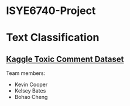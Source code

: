 # ISYE6740-Project
# Text Classification
## [Kaggle Toxic Comment Dataset](https://www.kaggle.com/c/jigsaw-toxic-comment-classification-challenge/data)
Team members:
* Kevin Cooper
* Kelsey Bates
* Bohao Cheng
